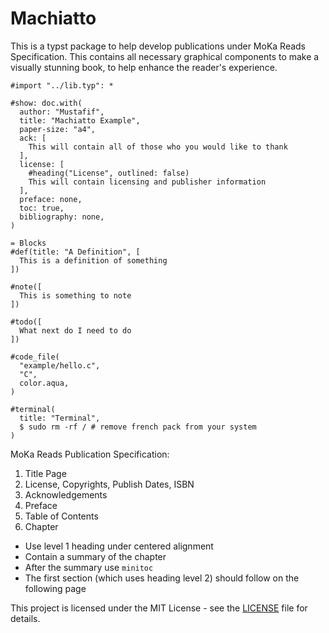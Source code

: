 # Machiatto

This is a typst package to help develop publications under MoKa Reads Specification.
This contains all necessary graphical components to make a visually stunning book,
to help enhance the reader's experience.

```typst
#import "../lib.typ": *

#show: doc.with(
  author: "Mustafif",
  title: "Machiatto Example",
  paper-size: "a4",
  ack: [
    This will contain all of those who you would like to thank
  ],
  license: [
    #heading("License", outlined: false)
    This will contain licensing and publisher information
  ],
  preface: none,
  toc: true,
  bibliography: none,
)

= Blocks
#def(title: "A Definition", [
  This is a definition of something
])

#note([
  This is something to note
])

#todo([
  What next do I need to do
])

#code_file(
  "example/hello.c",
  "C",
  color.aqua,
)

#terminal(
  title: "Terminal",
  $ sudo rm -rf / # remove french pack from your system
)
```

MoKa Reads Publication Specification: 
1. Title Page
2. License, Copyrights, Publish Dates, ISBN
3. Acknowledgements
4. Preface
5. Table of Contents
6. Chapter
  - Use level 1 heading under centered alignment
  - Contain a summary of the chapter
  - After the summary use `minitoc`
  - The first section (which uses heading level 2) should follow on the following page


This project is licensed under the MIT License - see the [LICENSE](LICENSE) file for details.
